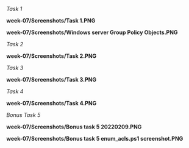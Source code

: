 *Task 1*

**week-07/Screenshots/Task 1.PNG**

**week-07/Screenshots/Windows server Group Policy Objects.PNG**

*Task 2*

**week-07/Screenshots/Task 2.PNG**

*Task 3*

**week-07/Screenshots/Task 3.PNG**

*Task 4*

**week-07/Screenshots/Task 4.PNG**

*Bonus Task 5*

**week-07/Screenshots/Bonus task 5 20220209.PNG**

**week-07/Screenshots/Bonus task 5 enum_acls.ps1 screenshot.PNG**